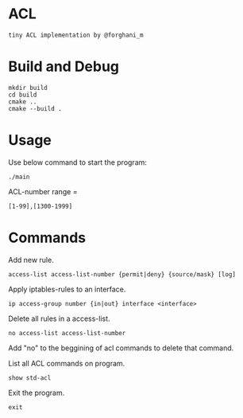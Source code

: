 # ACL
    tiny ACL implementation by @forghani_m

# Build and Debug
    mkdir build
    cd build
    cmake ..
    cmake --build .

# Usage
Use below command to start the program:

    ./main
        

ACL-number range = 

    [1-99],[1300-1999]


# Commands
Add new rule.

    access-list access-list-number {permit|deny} {source/mask} [log]

Apply iptables-rules to an interface.

    ip access-group number {in|out} interface <interface>

Delete all rules in a access-list.

    no access-list access-list-number

Add "no" to the beggining of acl commands to delete that command.


List all ACL commands on program.

    show std-acl
    
Exit the program.

    exit
